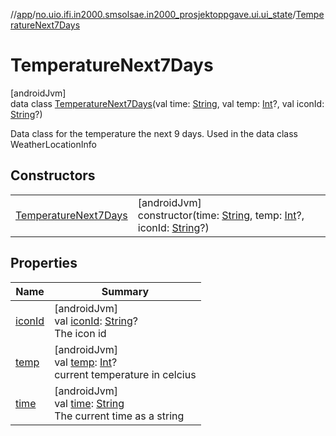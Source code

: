 //[app](../../../index.md)/[no.uio.ifi.in2000.smsolsae.in2000_prosjektoppgave.ui.ui_state](../index.md)/[TemperatureNext7Days](index.md)

# TemperatureNext7Days

[androidJvm]\
data class [TemperatureNext7Days](index.md)(val time: [String](https://kotlinlang.org/api/latest/jvm/stdlib/kotlin/-string/index.html), val temp: [Int](https://kotlinlang.org/api/latest/jvm/stdlib/kotlin/-int/index.html)?, val iconId: [String](https://kotlinlang.org/api/latest/jvm/stdlib/kotlin/-string/index.html)?)

Data class for the temperature the next 9 days. Used in the data class WeatherLocationInfo

## Constructors

| | |
|---|---|
| [TemperatureNext7Days](-temperature-next7-days.md) | [androidJvm]<br>constructor(time: [String](https://kotlinlang.org/api/latest/jvm/stdlib/kotlin/-string/index.html), temp: [Int](https://kotlinlang.org/api/latest/jvm/stdlib/kotlin/-int/index.html)?, iconId: [String](https://kotlinlang.org/api/latest/jvm/stdlib/kotlin/-string/index.html)?) |

## Properties

| Name | Summary |
|---|---|
| [iconId](icon-id.md) | [androidJvm]<br>val [iconId](icon-id.md): [String](https://kotlinlang.org/api/latest/jvm/stdlib/kotlin/-string/index.html)?<br>The icon id |
| [temp](temp.md) | [androidJvm]<br>val [temp](temp.md): [Int](https://kotlinlang.org/api/latest/jvm/stdlib/kotlin/-int/index.html)?<br>current temperature in celcius |
| [time](time.md) | [androidJvm]<br>val [time](time.md): [String](https://kotlinlang.org/api/latest/jvm/stdlib/kotlin/-string/index.html)<br>The current time as a string |
